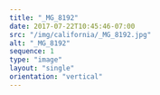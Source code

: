 ```yaml
---
title: "_MG_8192"
date: 2017-07-22T10:45:46-07:00
src: "/img/california/_MG_8192.jpg"
alt: "_MG_8192"
sequence: 1
type: "image"
layout: "single"
orientation: "vertical"
---
```

